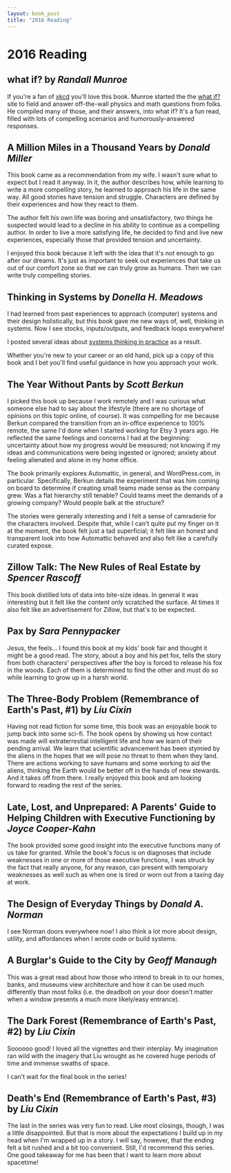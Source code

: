 ```yaml
---
layout: book_post
title: "2016 Reading"
---
```


# 2016 Reading

## what if? by *Randall Munroe*

If you're a fan of [xkcd](http://xkcd.com/) you'll love this book. Munroe
started the the [what if?](https://what-if.xkcd.com/) site to field and
answer off-the-wall physics and math questions from folks. He compiled many of
those, and their answers, into what if? It's a fun read, filled with lots
of compelling scenarios and humorously-answered responses.

## A Million Miles in a Thousand Years by *Donald Miller*

This book came as a recommendation from my wife. I wasn't sure what to expect
but I read it anyway. In it, the author describes how, while learning to write
a more compelling story, he learned to approach his life in the same way. All
good stories have tension and struggle. Characters are defined by their
experiences and how they react to them.

The author felt his own life was boring and unsatisfactory, two things he
suspected would lead to a decline in his ability to continue as a compelling
author. In order to live a more satisfying life, he decided to find and live
new experiences, especially those that provided tension and uncertainty.

I enjoyed this book because it left with the idea that it's not enough to
go after our dreams. It's just as important to seek out experiences that take
us out of our comfort zone so that we can truly grow as humans. Then we can
write truly compelling stories.

## Thinking in Systems by *Donella H. Meadows*

I had learned from past experiences to approach (computer) systems and their
design holistically, but this book gave me new ways of, well, thinking in
systems. Now I see stocks, inputs/outputs, and feedback loops everywhere!

I posted several ideas about [systems thinking in practice](/posts/systems-thinking-in-practice/)
as a result.

Whether you're new to your career or an old hand, pick up a copy of this book
and I bet you'll find useful guidance in how you approach your work.

## The Year Without Pants by *Scott Berkun*

I picked this book up because I work remotely and I was curious what someone
else had to say about the lifestyle (there are no shortage of opinions on this
topic online, of course). It was compelling for me because Berkun compared the
transition from an in-office experience to 100% remote, the same I'd done when
I started working for Etsy 3 years ago. He reflected the same feelings and
concerns I had at the beginning: uncertainty about how my progress would be
measured; not knowing if my ideas and communications were being ingested or
ignored; anxiety about feeling alienated and alone in my home office.

The book primarily explores Automattic, in general, and WordPress.com, in
particular. Specifically, Berkun details the experiment that was him coming
on board to determine if creating small teams made sense as the company grew.
Was a flat hierarchy still tenable? Could teams meet the demands of a growing
company? Would people balk at the structure?

The stories were generally interesting and I felt a sense of camraderie for
the characters involved. Despite that, while I can't quite put my finger on
it at the moment, the book felt just a tad superficial; it felt like an
honest and transparent look into how Automattic behaved and also felt like
a carefully curated expose.

## Zillow Talk: The New Rules of Real Estate by *Spencer Rascoff*

This book distilled lots of data into bite-size ideas. In general it was
interesting but it felt like the content only scratched the surface. At
times it also felt like an advertisement for Zillow, but that's to be expected.

## Pax by *Sara Pennypacker*

Jesus, the feels... I found this book at my kids' book fair and thought it might
be a good read. The story, about a boy and his pet fox, tells the story from both
characters' perspectives after the boy is forced to release his fox in the woods.
Each of them is determined to find the other and must do so while learning to grow
up in a harsh world.

## The Three-Body Problem (Remembrance of Earth's Past, #1) by *Liu Cixin*

Having not read fiction for some time, this book was an enjoyable book to
jump back into some sci-fi. The book opens by showing us how contact was made
will extraterrestial intelligent life and how we learn of their pending
arrival. We learn that scientific advancement has been stymied by the aliens
in the hopes that we will pose no threat to them when they land. There are
actions working to save humans and some working to aid the aliens, thinking
the Earth would be better off in the hands of new stewards. And it takes off
from there. I really enjoyed this book and am looking forward to reading the
rest of the series.

## Late, Lost, and Unprepared: A Parents' Guide to Helping Children with Executive Functioning by *Joyce Cooper-Kahn*

The book provided some good insight into the executive functions many of us
take for granted. While the book's focus is on diagnoses that include
weaknesses in one or more of those executive functions, I was struck by the
fact that really anyone, for any reason, can present with temporary
weaknesses as well such as  when one is tired or worn out from a taxing
day at work.

## The Design of Everyday Things by *Donald A. Norman*

I see Norman doors everywhere now! I also think a lot more about design,
utility, and affordances when I wrote code or build systems.

## A Burglar's Guide to the City by *Geoff Manaugh*

This was a great read about how those who intend to break in to our homes,
banks, and museums view architecture and how it can be used much differently
than most folks (i.e. the deadbolt on your door doesn't matter when a
window presents a much more likely/easy entrance).

## The Dark Forest (Remembrance of Earth's Past, #2) by *Liu Cixin*

Soooooo good! I loved all the vignettes and their interplay. My imagination
ran wild with the imagery that Liu wrought as he covered huge periods of
time and immense swaths of space.

I can't wait for the final book in the series!

## Death's End (Remembrance of Earth's Past, #3) by *Liu Cixin*

The last in the series was very fun to read. Like most closings, though,
I was a little disappointed. But that is more about the expectations I
build up in my head when I'm wrapped up in a story. I will say, however,
that the ending felt a bit rushed and a bit too convenient. Still, I'd
recommend this series. One good takeaway for me has been that I want to
learn more about spacetime!
